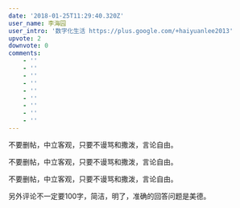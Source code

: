 ```yaml
---
date: '2018-01-25T11:29:40.320Z'
user_name: 李海园
user_intro: '数字化生活 https://plus.google.com/+haiyuanlee2013'
upvote: 2
downvote: 0
comments:
    - ''
    - ''
    - ''
    - ''
    - ''
    - ''
    - ''
    - ''
    - ''
---
```


不要删帖，中立客观，只要不谩骂和撒泼，言论自由。

不要删帖，中立客观，只要不谩骂和撒泼，言论自由。

不要删帖，中立客观，只要不谩骂和撒泼，言论自由。

另外评论不一定要100字，简洁，明了，准确的回答问题是美德。
